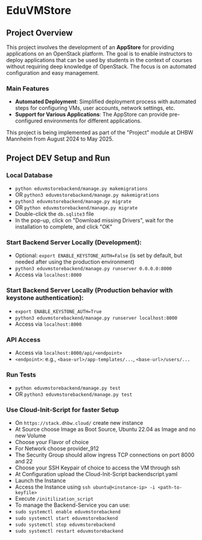 # EduVMStore

## Project Overview

This project involves the development of an **AppStore** for providing applications on an OpenStack platform.
The goal is to enable instructors to deploy applications that can be used by students
in the context of courses without requiring deep knowledge of OpenStack. 
The focus is on automated configuration and easy management.

### Main Features
- **Automated Deployment**: Simplified deployment process with automated steps for configuring VMs,
user accounts, network settings, etc.
- **Support for Various Applications**: The AppStore can provide pre-configured environments
for different applications.

This project is being implemented as part of the "Project" module at DHBW Mannheim
from August 2024 to May 2025.

## Project DEV Setup and Run
### Local Database
* `python eduvmstorebackend/manage.py makemigrations`
* OR `python3 eduvmstorebackend/manage.py makemigrations`
* `python3 eduvmstorebackend/manage.py migrate`
* OR `python eduvmstorebackend/manage.py migrate`
* Double-click the `db.sqlite3` file
* In the pop-up, click on "Download missing Drivers", wait for the installation to complete, and click "OK"

### Start Backend Server Locally (Development):
* Optional: `export ENABLE_KEYSTONE_AUTH=False`
(is set by default, but needed after using the production environment)
* `python3 eduvmstorebackend/manage.py runserver 0.0.0.0:8000`
* Access via `localhost:8000`

### Start Backend Server Locally (Production behavior with keystone authentication):
* `export ENABLE_KEYSTONE_AUTH=True`
* `python3 eduvmstorebackend/manage.py runserver localhost:8000`
* Access via `localhost:8000`

### API Access
* Access via `localhost:8000/api/<endpoint>`
* `<endpoint>`: e.g., `<base-url>/app-templates/...`, `<base-url>/users/...`

### Run Tests
* `python eduvmstorebackend/manage.py test`
* OR `python3 eduvmstorebackend/manage.py test`

### Use Cloud-Init-Script for faster Setup
* On `https://stack.dhbw.cloud/` create new instance
* At Source choose Image as Boot Source, Ubuntu 22.04 as Image and no new Volume
* Choose your Flavor of choice
* For Network choose provider_912
* The Security Group should allow ingress TCP connections on port 8000 and 22
* Choose your SSH Keypair of choice to access the VM through ssh
* At Configuration upload the Cloud-Init-Script backendscript.yaml
* Launch the Instance
* Access the Instance using `ssh ubuntu@<instance-ip> -i <path-to-keyfile>`
* Execute `/initilization_script`
* To manage the Backend-Service you can use:
* `sudo systemctl enable eduvmstorebackend`
* `sudo systemctl start eduvmstorebackend`
* `sudo systemctl stop eduvmstorebackend`
* `sudo systemctl restart eduvmstorebackend`
